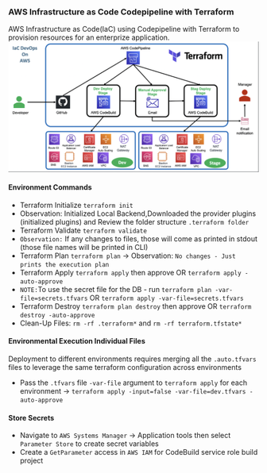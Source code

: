 ### AWS Infrastructure as Code Codepipeline with Terraform
AWS Infrastructure as Code(IaC) using Codepipeline with Terraform to provision resources for an enterprize application.
![Infrastructure As Code with Terraform](IaCTerraform.png)
#### Environment Commands 
- Terraform Initialize `terraform init`
- Observation: Initialized Local Backend,Downloaded the provider plugins (initialized plugins) and Review the folder structure `.terraform folder`
- Terraform Validate `terraform validate`
- `Observation:` If any changes to files, those will come as printed in stdout (those file names will be printed in CLI)
- Terraform Plan `terraform plan` -> Observation: `No changes - Just prints the execution plan`
- Terraform Apply `terraform apply` then approve OR `terraform apply -auto-approve`
- `NOTE:`To use the secret file for the DB - run `terraform plan -var-file=secrets.tfvars` OR `terraform apply -var-file=secrets.tfvars`
- Terraform Destroy `terraform plan destroy` then approve OR `terraform destroy -auto-approve`
- Clean-Up Files: `rm -rf .terraform*` and `rm -rf terraform.tfstate*`
#### Environmental Execution Individual Files
Deployment to different environments requires merging all the `.auto.tfvars` files to leverage the same terraform configuration across environments
- Pass the `.tfvars` file `-var-file` argument to `terraform apply` for each environment -> `terraform apply -input=false -var-file=dev.tfvars -auto-approve `
#### Store Secrets
- Navigate to `AWS Systems Manager` -> Application tools then select `Parameter Store` to create secret variables
- Create a `GetParameter` access in `AWS IAM` for CodeBuild service role build project
